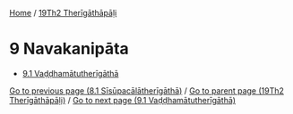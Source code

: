 
[Home](/) / [19Th2 Therīgāthāpāḷi](../19Th2.md)

# 9 Navakanipāta

* [9.1 Vaḍḍhamātutherīgāthā](9/9.1.md)

[Go to previous page (8.1 Sīsūpacālātherīgāthā)](8/8.1.md) / [Go to parent page (19Th2 Therīgāthāpāḷi)](0.md) / [Go to next page (9.1 Vaḍḍhamātutherīgāthā)](9/9.1.md)


